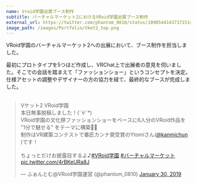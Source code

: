 ```yaml
---
name: Vroid学園出展ブース制作
subtitle: バーチャルマーケット2におけるVRoid学園出展ブース制作
external_url: https://twitter.com/phantom_0810/status/1090544143737151488?s=20
image_path: /images/Portfolio/Vket2_top.png
---
```


VRoid学園のバーチャルマーケット2への出展において、ブース制作を担当しました。

最初にプロトタイプを5つほど作成し、VRChat上で出展者の意見を伺いました。そこでの会話を踏まえて「ファッションショー」というコンセプトを決定。仕様アセットの調整やデザイナーの方の協力を経て、最終的なブースが完成しました。
<br/><br/>

<blockquote class="twitter-tweet tw-align-center"><p lang="ja" dir="ltr">Vケット2 VRoid学園<br>本日無事脱稿しました！(´∀`*)<br>VRoid学園の文化祭ファッションショーをベースに6人分のVRoid作品を &quot;1分で魅せる&quot; をテーマに構築💃🌈<br>制作はVR建築コンテストで番匠カンナ賞受賞のYtomiさん(<a href="https://twitter.com/kanmichun?ref_src=twsrc%5Etfw">@kanmichun</a> )です！<br><br>ちょっとだけお披露目するよ♪<a href="https://twitter.com/hashtag/VRoid%E5%AD%A6%E5%9C%92?src=hash&amp;ref_src=twsrc%5Etfw">#VRoid学園</a> <a href="https://twitter.com/hashtag/%E3%83%90%E3%83%BC%E3%83%81%E3%83%A3%E3%83%AB%E3%83%9E%E3%83%BC%E3%82%B1%E3%83%83%E3%83%88?src=hash&amp;ref_src=twsrc%5Etfw">#バーチャルマーケット</a> <a href="https://t.co/4rBKeURa8J">pic.twitter.com/4rBKeURa8J</a></p>&mdash; ふぁんとむ@VRoid学園運営 (@phantom_0810) <a href="https://twitter.com/phantom_0810/status/1090544143737151488?ref_src=twsrc%5Etfw">January 30, 2019</a></blockquote> <script async src="https://platform.twitter.com/widgets.js" charset="utf-8"></script>